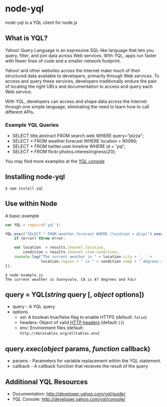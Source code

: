 node-yql
========

node-yql is a YQL client for node.js


What is YQL?
------------

Yahoo! Query Language is an expressive SQL-like language that lets you query, filter, and join data across Web services. With YQL, apps run faster with fewer lines of code and a smaller network footprint.

Yahoo! and other websites across the Internet make much of their structured data available to developers, primarily through Web services. To access and query these services, developers traditionally endure the pain of locating the right URLs and documentation to access and query each Web service.

With YQL, developers can access and shape data across the Internet through one simple language, eliminating the need to learn how to call different APIs.

### Example YQL Queries

* SELECT title,abstract FROM search.web WHERE query="pizza";
* SELECT * FROM weather.forecast WHERE location = 90066;
* SELECT * FROM twitter.user.timeline WHERE id = 'yql';
* SELECT * FROM flickr.photos.interestingness(20);

You may find more examples at the [YQL console](http://developer.yahoo.com/yql/console/ "YQL console")


Installing node-yql
-------------------

	$ npm install yql


Use within Node
---------------

A basic example

```javascript
var YQL = require('yql');

YQL.exec("SELECT * FROM weather.forecast WHERE (location = @zip)").exec({"zip": 94089}, function (error, results) {
    if (error) throw error;

    var location  = results.channel.location,
        condition = results.channel.item.condition;
    console.log("The current weather in " + location.city + ', ' +
                location.region + " is " + condition.temp + " degrees and " + condition.text);
});
```

```shell
$ node example.js
The current weather in Sunnyvale, CA is 47 degrees and Fair
```

query = YQL(*string* __query__ [, *object* __options__])
--------------------------------------------------------

* query - A YQL query
* options
  * ssl: A boolean true/false flag to enable HTTPS (default: `false`)
  * headers: Object of valid [HTTP headers](https://secure.wikimedia.org/wikipedia/en/wiki/List_of_HTTP_header_fields) (default `{}`)
  * env: Environment files (default: `http://datatables.org/alltables.env`)


query.exec(*object* __params__, *function* __callback__)
--------------------------------------------------------

* params - Parameters for variable replacement within the YQL statement.
* callback - A callback function that receives the result of the query

Additional YQL Resources
------------------------

* Documentation: <http://developer.yahoo.com/yql/guide/>
* YQL Console: <http://developer.yahoo.com/yql/console/>
